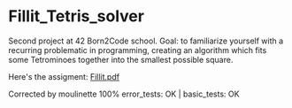 # Fillit_Tetris_solver
Second project at 42 Born2Code school. Goal: to familiarize yourself with a recurring problematic in programming, creating an algorithm which fits some Tetrominoes together into the smallest possible square.

Here's the assigment:
[Fillit.pdf](https://github.com/Julsy/Fillit_Tetris_solver/files/552134/Tetris.pdf)

Corrected by moulinette 100% 
error_tests: OK | basic_tests: OK
